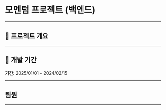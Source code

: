# 모멘텀 프로젝트 (백엔드)

---

## 📌 프로젝트 개요

---

## 📅 개발 기간
**기간:** 2025/01/01 ~ 2024/02/15

---

## 팀원

---

